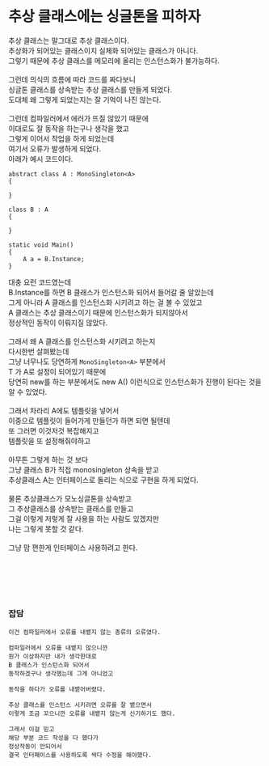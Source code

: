 # 추상 클래스에는 싱글톤을 피하자

추상 클래스는 말그대로 추상 클래스이다.</br>
추상화가 되어있는 클래스이지 실체화 되어있는 클래스가 아니다.</br>
그렇기 때문에 추상 클래스를 메모리에 올리는 인스턴스화가 불가능하다.</br>
</br>
그런데 의식의 흐름에 따라 코드를 짜다보니</br>
싱글톤 클래스를 상속받는 추상 클래스를 만들게 되었다.</br>
도대체 왜 그렇게 되었는지는 잘 기억이 나진 않는다.</br>
</br>
그런데 컴파일러에서 에러가 뜨질 않았기 때문에</br>
이대로도 잘 동작을 하는구나 생각을 했고</br>
그렇게 이어서 작업을 하게 되었는데</br>
여기서 오류가 발생하게 되었다.</br>
아래가 예시 코드이다.</br>

```
abstract class A : MonoSingleton<A>
{

}

class B : A
{

}

static void Main()
{
    A a = B.Instance;
}
```

대충 요런 코드였는데</br>
B.Instance를 하면 B 클래스가 인스턴스화 되어서 들어갈 줄 알았는데</br>
그게 아니라 A 클래스를 인스턴스화 시키려고 하는 걸 볼 수 있었고</br>
A 클래스는 추상 클래스이기 때문에 인스턴스화가 되지않아서 </br>
정상적인 동작이 이뤄지질 않았다.</br>
</br>
그래서 왜 A 클래스를 인스턴스화 시키려고 하는지</br>
다시한번 살펴봤는데</br>
그냥 너무나도 당연하게 `MonoSingleton<A>` 부분에서</br>
T 가 A로 설정이 되어있기 때문에 </br>
당연히 new를 하는 부분에서도 new A() 이런식으로 인스턴스화가 진행이 된다는 것을</br>
알 수 있었다.</br>
</br>
그래서 차라리 A에도 템플릿을 넣어서</br>
이중으로 템플릿이 들어가게 만들던가 하면 되면 될텐데</br>
또 그러면 이것저것 복잡해지고 </br>
템플릿을 또 설정해줘야하고 </br>
</br>
아무튼 그렇게 하는 것 보다</br>
그냥 클래스 B가 직접 monosingleton 상속을 받고 </br>
추상클래스 A는 인터페이스로 돌리는 식으로 구현을 하게 되었다.</br>
</br>
물론 추상클래스가 모노싱글톤을 상속받고</br>
그 추상클래스를 상속받는 클래스를 만들고</br>
그걸 이렇게 저렇게 잘 사용을 하는 사람도 있겠지만</br>
나는 그렇게 못할 것 같다.</br>
</br>
그냥 맘 편한게 인터페이스 사용하려고 한다.</br>
</br>
</br>
</br>
</br>
</br>
### 잡담
```
이건 컴파일러에서 오류를 내뱉지 않는 종류의 오류였다.

컴파일러에서 오류를 내뱉지 않으니깐
뭔가 이상하지만 내가 생각한대로 
B 클래스가 인스턴스화 되어서
동작하겠구나 생각했는데 그게 아니었고

동작을 하다가 오류를 내뱉어버렸다.

추상 클래스를 인스턴스 시키려면 오류를 잘 뱉으면서
이렇게 조금 꼬으니깐 오류를 내뱉지 않는게 신기하기도 했다.

그래서 이걸 믿고
해당 부분 코드 작성을 다 했다가
정상작동이 안되어서
결국 인터페이스를 사용하도록 싹다 수정을 해야했다.
```